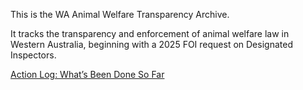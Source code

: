 This is the WA Animal Welfare Transparency Archive.

It tracks the transparency and enforcement of animal welfare law in Western Australia, beginning with a 2025 FOI request on Designated Inspectors.

[Action Log: What’s Been Done So Far](action-log.html)
